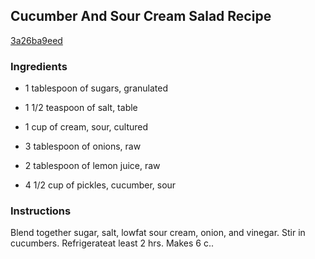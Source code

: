 ## Cucumber And Sour Cream Salad Recipe

[3a26ba9eed](http://cookeatshare.com/recipes/cucumber-and-sour-cream-salad-51418)

### Ingredients

 - 1 tablespoon of sugars, granulated

 - 1 1/2 teaspoon of salt, table

 - 1 cup of cream, sour, cultured

 - 3 tablespoon of onions, raw

 - 2 tablespoon of lemon juice, raw

 - 4 1/2 cup of pickles, cucumber, sour

### Instructions

Blend together sugar, salt, lowfat sour cream, onion, and vinegar. Stir in cucumbers. Refrigerateat least 2 hrs. Makes 6 c..